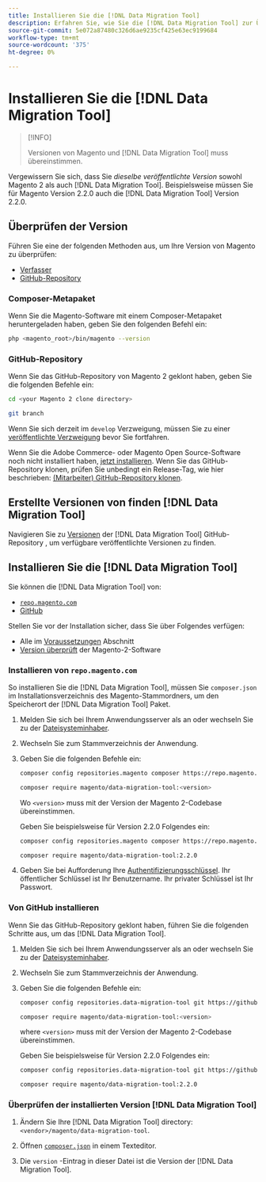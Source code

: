 ```yaml
---
title: Installieren Sie die [!DNL Data Migration Tool]
description: Erfahren Sie, wie Sie die [!DNL Data Migration Tool] zur Übertragung von Daten zwischen Magento 1 und Magento 2.
source-git-commit: 5e072a87480c326d6ae9235cf425e63ec9199684
workflow-type: tm+mt
source-wordcount: '375'
ht-degree: 0%

---
```



# Installieren Sie die [!DNL Data Migration Tool]

>[!INFO]
>
>Versionen von Magento und [!DNL Data Migration Tool] muss übereinstimmen.


Vergewissern Sie sich, dass Sie *dieselbe veröffentlichte Version* sowohl Magento 2 als auch [!DNL Data Migration Tool]. Beispielsweise müssen Sie für Magento Version 2.2.0 auch die [!DNL Data Migration Tool] Version 2.2.0.

## Überprüfen der Version

Führen Sie eine der folgenden Methoden aus, um Ihre Version von Magento zu überprüfen:

- [Verfasser](#composer-metapackage)
- [GitHub-Repository](#github-repository)

### Composer-Metapaket

Wenn Sie die Magento-Software mit einem Composer-Metapaket heruntergeladen haben, geben Sie den folgenden Befehl ein:

```bash
php <magento_root>/bin/magento --version
```

### GitHub-Repository

Wenn Sie das GitHub-Repository von Magento 2 geklont haben, geben Sie die folgenden Befehle ein:

```bash
cd <your Magento 2 clone directory>
```

```bash
git branch
```

Wenn Sie sich derzeit im `develop` Verzweigung, müssen Sie zu einer [veröffentlichte Verzweigung](https://developer.adobe.com/commerce/contributor/guides/install/change-version/) bevor Sie fortfahren.

Wenn Sie die Adobe Commerce- oder Magento Open Source-Software noch nicht installiert haben, [jetzt installieren](../../installation/prerequisites/commerce.md).
Wenn Sie das GitHub-Repository klonen, prüfen Sie unbedingt ein Release-Tag, wie hier beschrieben: [(Mitarbeiter) GitHub-Repository klonen](https://developer.adobe.com/commerce/contributor/guides/install/clone-repository/).

## Erstellte Versionen von finden [!DNL Data Migration Tool]

Navigieren Sie zu [Versionen](https://github.com/magento/data-migration-tool/releases) der [!DNL Data Migration Tool] GitHub-Repository , um verfügbare veröffentlichte Versionen zu finden.

## Installieren Sie die [!DNL Data Migration Tool]

Sie können die [!DNL Data Migration Tool] von:

- [`repo.magento.com`](#install-from-repomagentocom)
- [GitHub](#install-from-github)

Stellen Sie vor der Installation sicher, dass Sie über Folgendes verfügen:

- Alle im [Voraussetzungen](prerequisites.md) Abschnitt
- [Version überprüft](install.md#check-your-version) der Magento-2-Software

### Installieren von `repo.magento.com`

So installieren Sie die [!DNL Data Migration Tool], müssen Sie `composer.json` im Installationsverzeichnis des Magento-Stammordners, um den Speicherort der [!DNL Data Migration Tool] Paket.

1. Melden Sie sich bei Ihrem Anwendungsserver als an oder wechseln Sie zu der [Dateisysteminhaber](../../installation/prerequisites/file-system/overview.md).
1. Wechseln Sie zum Stammverzeichnis der Anwendung.
1. Geben Sie die folgenden Befehle ein:

   ```bash
   composer config repositories.magento composer https://repo.magento.com
   ```

   ```bash
   composer require magento/data-migration-tool:<version>
   ```

   Wo `<version>` muss mit der Version der Magento 2-Codebase übereinstimmen.

   Geben Sie beispielsweise für Version 2.2.0 Folgendes ein:

   ```bash
   composer config repositories.magento composer https://repo.magento.com
   ```

   ```bash
   composer require magento/data-migration-tool:2.2.0
   ```

1. Geben Sie bei Aufforderung Ihre [Authentifizierungsschlüssel](../../installation/prerequisites/authentication-keys.md). Ihr öffentlicher Schlüssel ist Ihr Benutzername. Ihr privater Schlüssel ist Ihr Passwort.

### Von GitHub installieren

Wenn Sie das GitHub-Repository geklont haben, führen Sie die folgenden Schritte aus, um das [!DNL Data Migration Tool].

1. Melden Sie sich bei Ihrem Anwendungsserver als an oder wechseln Sie zu der [Dateisysteminhaber](../../installation/prerequisites/file-system/overview.md).
1. Wechseln Sie zum Stammverzeichnis der Anwendung.
1. Geben Sie die folgenden Befehle ein:

   ```bash
   composer config repositories.data-migration-tool git https://github.com/magento/data-migration-tool
   ```

   ```bash
   composer require magento/data-migration-tool:<version>
   ```

   where `<version>` muss mit der Version der Magento 2-Codebase übereinstimmen.

   Geben Sie beispielsweise für Version 2.2.0 Folgendes ein:

   ```bash
   composer config repositories.data-migration-tool git https://github.com/magento/data-migration-tool
   ```

   ```bash
   composer require magento/data-migration-tool:2.2.0
   ```

### Überprüfen der installierten Version [!DNL Data Migration Tool]

1. Ändern Sie Ihre [!DNL Data Migration Tool] directory: `<vendor>/magento/data-migration-tool`.

1. Öffnen [`composer.json`](https://github.com/magento/data-migration-tool/blob/2.4/composer.json) in einem Texteditor.

1. Die `version` -Eintrag in dieser Datei ist die Version der [!DNL Data Migration Tool].
